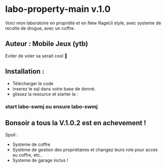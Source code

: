# labo-property-main v.1.0
Voici mon laboratoire en propriété et en New RageUi style, avec systeme de recolte de drogue, avec un coffre.

## Auteur : Mobile Jeux (ytb)

Eviter de voler sa serait cool 👏
## Installation : 
- Télécharger le code
- inserez le sql dans votre base de donné.
- glissez la resource et starter la :
### start labo-swmj ou ensure labo-swmj

## Bonsoir a tous la V.1.0.2 est en achevement ! 
Spoil :
- Systeme de coffre 
- Système de gestion des propriétaires et changez leurs role pour acces au coffre, etc..
- Systeme de garage inclus !
